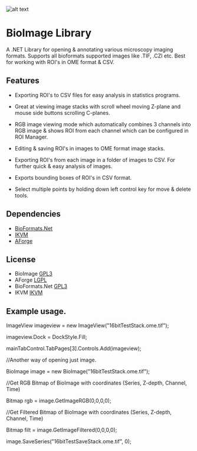 ![alt text](https://github.com/RepoErik/BioImage/blob/master/banner.bmp?raw=true)

# BioImage Library

A .NET Library for opening & annotating various microscopy imaging formats. Supports all bioformats supported images like .TIF, .CZI etc. 
Best for working with ROI's in OME format & CSV.

## Features

- Exporting ROI's to CSV files for easy analysis in statistics programs.

- Great at viewing image stacks with scroll wheel moving Z-plane and mouse side buttons scrolling C-planes.

- RGB image viewing mode which automatically combines 3 channels into RGB image & shows ROI from each channel which can be configured in ROI Manager.

- Editing & saving ROI's in images to OME format image stacks.

- Exporting ROI's from each image in a folder of images to CSV. For further quick & easy analysis of images.

- Exports bounding boxes of ROI's in CSV format.

- Select multiple points by holding down left control key for move & delete tools.

## Dependencies
-	[BioFormats.Net](https://github.com/GDanovski/BioFormats.Net)
-	[IKVM](http://www.ikvm.net/)
-	[AForge](http://www.aforgenet.com/)

## License
- BioImage [GPL3](https://www.gnu.org/licenses/gpl-3.0.en.html)
- AForge [LGPL](http://www.aforgenet.com/framework/license.html)
- BioFormats.Net [GPL3](https://www.gnu.org/licenses/gpl-3.0.en.html)
- IKVM [IKVM](https://github.com/gluck/ikvm/blob/master/LICENSE)

## Example usage.

ImageView imageview = new ImageView("16bitTestStack.ome.tif");

imageview.Dock = DockStyle.Fill;

mainTabControl.TabPages[3].Controls.Add(imageview);

//Another way of opening just image.

BioImage image = new BioImage("16bitTestStack.ome.tif");

//Get RGB Bitmap of BioImage with coordinates (Series, Z-depth, Channel, Time)

Bitmap rgb = image.GetImageRGB(0,0,0,0);

//Get Filtered Bitmap of BioImage with coordinates (Series, Z-depth, Channel, Time)

Bitmap filt = image.GetImageFiltered(0,0,0,0);

image.SaveSeries("16bitTestSaveStack.ome.tif", 0);

